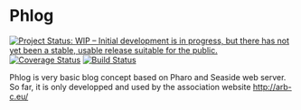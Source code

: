 # Phlog
[![Project Status: WIP – Initial development is in progress, but there has not yet been a stable, usable release suitable for the public.](http://www.repostatus.org/badges/latest/wip.svg)](http://www.repostatus.org/#wip)
[![Coverage Status](https://coveralls.io/repos/github/mattonem/Phlog/badge.svg?branch=master)](https://coveralls.io/github/mattonem/Phlog?branch=master)
[![Build Status](https://travis-ci.org/mattonem/Phlog.svg?branch=develop)](https://travis-ci.org/mattonem/Phlog)

Phlog is very basic blog concept based on Pharo and Seaside web server.
So far, it is only developped and used by the association website http://arb-c.eu/
